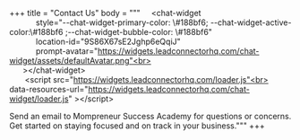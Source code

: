 +++
title = "Contact Us"
body = """
&nbsp; &nbsp; &lt;chat-widget<br>&nbsp; &nbsp; &nbsp; &nbsp; &nbsp; &nbsp; style="--chat-widget-primary-color: \\#188bf6; --chat-widget-active-color:\\#188bf6 ;--chat-widget-bubble-color: \\#188bf6"<br>&nbsp; &nbsp; &nbsp; &nbsp; &nbsp; &nbsp; location-id="9S86X67sE2Jghp6eQqiJ"<br>&nbsp; &nbsp; &nbsp; &nbsp; &nbsp; &nbsp; prompt-avatar="https://widgets.leadconnectorhq.com/chat-widget/assets/defaultAvatar.png"<br>&nbsp; &nbsp; &nbsp; &nbsp; &nbsp; &nbsp;&nbsp;<br>&nbsp; &nbsp; &nbsp; &gt;&lt;/chat-widget&gt;<br>&nbsp; &nbsp; &nbsp; &nbsp;&lt;script src="https://widgets.leadconnectorhq.com/loader.js"<br>&nbsp; &nbsp; &nbsp; &nbsp; &nbsp; data-resources-url="https://widgets.leadconnectorhq.com/chat-widget/loader.js" &gt;&lt;/script&gt;

Send an email to Mompreneur Success Academy for questions or concerns. Get started on staying focused and on track in your business."""
+++
